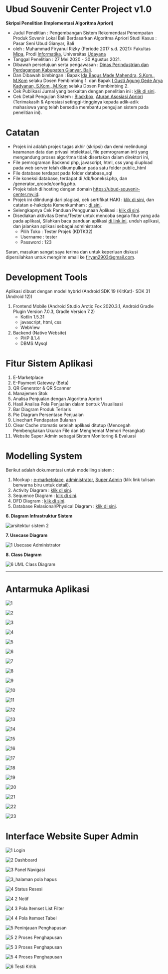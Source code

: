# Ubud Souvenir Center Project v1.0

<b>Skripsi Penelitian (Implementasi Algoritma Apriori)</b>
 - Judul Penelitian : Pengembangan Sistem Rekomendasi Penempatan Produk Sovenir Lokal Bali Berdasarkan Algoritma Apriori Studi Kasus : Pasar Seni Ubud Gianyar, Bali
 - oleh : Muhammad Firyanul Rizky (Periode 2017 s.d. 2021): Fakultas [Mipa](https://fmipa.unud.ac.id/), Prodi [Informatika](https://if.unud.ac.id/), Universitas [Udayana](https://www.unud.ac.id/)
 - Tanggal Penelitian : 27 Mei 2020 - 30 Agustus 2021.
 - Dibawah persetujuan serta pengawasan : [Dinas Perindustrian dan Perdagangan Kabupaten Gianyar, Bali](https://disperindag.gianyarkab.go.id/).
 - Dan Dibawah bimbingan : Bapak [Ida Bagus Made Mahendra, S.Kom., M.Kom](https://scholar.google.co.id/citations?user=uq3NggMAAAAJ) selaku Dosen Pembimbing 1. dan Bapak [I Gusti Agung Gede Arya Kadyanan, S.Kom., M.Kom](https://scholar.google.co.id/citations?user=gq2RjhIAAAAJ) selaku Dosen Pembimbing 2.
 - Cek Publikasi Jurnal yang berkaitan dengan penelitian ini : [klik di sini](https://ojs.unud.ac.id/index.php/JLK/article/view/78212).
 - Cek Detail Pengujian Sistem : [Blackbox](https://drive.google.com/file/d/1-ZG84h1hQwg0oHh7INnBJ7CzSK_gF38K/view?usp=sharing), [Aturan Asosiasi Apriori](https://drive.google.com/file/d/1z83FAHZL1sXgn4h7jDq4l-WDAj3zuUMD/view?usp=sharing) (Terimakasih & Apresiasi setinggi-tingginya kepada adik-adik mahasiswa yang telah bersedia membantu pengujian sistem pada penelitian ini).

# Catatan
- Projek ini adalah projek tugas akhir (skripsi) dan demi melindungi keamanan data dan privasi intelektual, file pemrograman inti yang mengandung proses algoritma tidak disertakan dalam direktori ini,
- File pemrograman Backend php, javascript, html, css yang diupload pada web server telah dikumpulkan pada satu folder public_html
- File database terdapat pada folder database_sql
- File koneksi database, terdapat di /db/koneksi.php, dan /generator_qrcode/config.php.
- Projek telah di hosting dengan domain https://ubud-souvenir-center.my.id.
- Projek ini dilindungi dari plagiasi, cek sertifikat HAKI : [klik di sini](https://drive.google.com/file/d/1ERYHx33wr1V4FtSgpIfZ8BLBnExA-kwx/view?usp=sharing), dan catatan e-hakcipta Kemenkumham : [di sini](https://e-hakcipta.dgip.go.id/index.php/c?code=OTJlNDJhM2I3OTNkMTRmOGZlZjNjZDUwZDRmYzA1ZWEK).
- Selengkapnya Cek Panduan Penggunaan Aplikasi : [klik di sini](https://drive.google.com/file/d/1o4qJOWi__phxgi4Bk8qq3NK3kEE-di_6/view?usp=sharing).
- Disediakan aktivitas Demo/Tester untuk mencoba segala fitur yang ada pada aplikasi, 
Silahkan baca panduan aplikasi [di link ini](https://drive.google.com/file/d/1o4qJOWi__phxgi4Bk8qq3NK3kEE-di_6/view?usp=sharing), unduh aplikasi, dan jalankan aplikasi sebagai administrator.
  - Pilih Toko : Tester Projek (KDTK32)
  - Username : tester
  - Password : 123
  
Saran, masukan sangat saya terima dan untuk keperluan diskusi dipersilahkan untuk mengirim email ke firyan2903@gmail.com.

# Development Tools
Aplikasi dibuat dengan model hybrid (Android SDK 19 (KitKat)- SDK 31 (Android 12))
1. Frontend Mobile (Android Studio Arctic Fox 2020.3.1, Android Gradle Plugin Version 7.0.3, Gradle Version 7.2) 
   - Kotlin 1.5.31
   - javascript, html, css
   - WebView
2. Backend (Native Website)
   - PHP 8.1.4
   - DBMS Mysql

# Fitur Sistem Aplikasi
1. E-Marketplace 
2. E-Payment Gateway (Beta)
3. QR Generator & QR Scanner
4. Manajemen Stok
5. Analisa Penjualan dengan Algoritma Apriori
6. Hasil Analisa Pola Penjualan dalam bentuk Visualisasi
7. Bar Diagram Produk Terlaris
8. Pie Diagram Persentase Penjualan
9. Linechart Pendapatan Bulanan
10. Clear Cache otomatis setelah aplikasi ditutup (Mencegah Pembengkakan Ukuran File dan Menghemat Memori Perangkat)
11. Website Super Admin sebagai Sistem Monitoring & Evaluasi

# Modelling System
Berikut adalah dokumentasi untuk modelling sistem :
1. Mockup : [e-marketplace](https://drive.google.com/drive/folders/1WBFzE2YAQ8WsPF7UayUy6bRGFkJZaN3Y?usp=sharing), [administrator](https://drive.google.com/drive/folders/1EdIAMbJu9IhiWog2whf7ibiy-lLk6tmr?usp=sharing), [Super Admin](https://drive.google.com/drive/folders/1YFDoH4rlG5Kceqkr4-fVj99VHSPhXDBo?usp=sharing) (klik link tulisan berwarna biru untuk detail).
2. Activity Diagram : [klik di sini](https://drive.google.com/drive/folders/10QUiOtDSjGgP1F_X1E5Ot-p14wKO632n?usp=sharing).
3. Sequence Diagram : [klik di sini](https://drive.google.com/drive/folders/1BNBsLCgRZDk0ysDtOmoKAP6fRl8sh2Ng?usp=sharing).
4. DFD Diagram : [klik di sini](https://drive.google.com/drive/folders/1qTNHHHGpUhYg2FZj5NIIjUEgSsZCTNwI?usp=sharing).
5. Database Relasional/Physical Diagram : [klik di sini](https://drive.google.com/drive/folders/1-atszlZ2d_SM2c5dfiF_Fsmr4AuqbpST?usp=sharing).

<b>6. Diagram Infrastruktur Sistem</b>

![arsitektur sistem 2](https://user-images.githubusercontent.com/60762912/163806514-f90539f4-94d6-41f2-88ad-f15b53bd4e31.jpg)

<b>7. Usecase Diagram</b>

![1 Usecase Administrator](https://user-images.githubusercontent.com/60762912/163801981-a19006d1-59bf-47d4-b13b-e8d3b338a2cf.jpg)

<b>8. Class Diagram</b>

![6 UML Class Diagram](https://user-images.githubusercontent.com/60762912/163806665-fcc6d167-c9df-44d7-89f0-dad9f0cde4fb.png)
<hr>

# Antarmuka Aplikasi
![1](https://user-images.githubusercontent.com/60762912/139584342-631b0e3d-d506-41e6-87a6-71a8e4e01fa0.jpg)

![2](https://user-images.githubusercontent.com/60762912/139584360-ccdd7b16-d4d9-431c-b632-981a4e425b38.jpg)

![3](https://user-images.githubusercontent.com/60762912/139584450-de0728f9-6674-47fb-aaa2-8122e4e970a9.jpg)

![4](https://user-images.githubusercontent.com/60762912/139584461-d49c1eb7-846e-4713-9c25-3a57c67081b6.jpg)

![5](https://user-images.githubusercontent.com/60762912/139584489-206be7c4-4d52-4d3d-b23e-0d6cf2b50886.jpg)

![6](https://user-images.githubusercontent.com/60762912/139584557-fc9fd2a8-6dd7-4329-ac12-f18a3b530d8c.jpg)

![7](https://user-images.githubusercontent.com/60762912/139584591-9d69f7e7-a94d-4ee1-b714-af6dd53d4f2f.jpg)

![8](https://user-images.githubusercontent.com/60762912/139584598-01ce557e-2290-4163-ae77-958362e92193.jpg)

![9](https://user-images.githubusercontent.com/60762912/139584600-a6ab4b59-f5f2-419c-a11f-196a2fa02477.jpg)

![10](https://user-images.githubusercontent.com/60762912/139584604-0438e35c-cde3-4440-bb3d-ddbd0db23aae.jpg)

![11](https://user-images.githubusercontent.com/60762912/139584609-78435a4f-6a91-485a-8d88-6694f6c08c8b.jpg)

![12](https://user-images.githubusercontent.com/60762912/139584613-099ca783-63a1-4e06-9ca1-c4cda2c1181a.jpg)

![13](https://user-images.githubusercontent.com/60762912/139584615-2f66be85-67dd-4f29-9541-6ecc6b179162.jpg)

![14](https://user-images.githubusercontent.com/60762912/139584622-68ad4db1-77cb-483c-8b75-22a4dd8b2e45.jpg)

![15](https://user-images.githubusercontent.com/60762912/139584627-27395ce3-b87f-416c-85db-5eff953823c2.jpg)

![16](https://user-images.githubusercontent.com/60762912/162623039-2315c6bc-bfd9-4cf6-b139-759d923adaad.jpg)

![17](https://user-images.githubusercontent.com/60762912/139584639-930a27d2-8d61-4ffc-a337-c07e9839ceef.jpg)

![18](https://user-images.githubusercontent.com/60762912/139584650-32592c92-19f9-411d-8a69-ccb9157de0e0.jpg)

![19](https://user-images.githubusercontent.com/60762912/163813189-bcb79646-2380-4527-a36c-69cfe138b1a7.jpg)

![20](https://user-images.githubusercontent.com/60762912/139584666-a61d1ef4-dfe5-4385-bc30-6b53119b9519.jpg)

![21](https://user-images.githubusercontent.com/60762912/139584670-894e074a-562b-4118-888e-8af449c4a56a.jpg)

![22](https://user-images.githubusercontent.com/60762912/139584671-172f10aa-0ffd-4299-96e0-1b7e5558f5e4.jpg)

![23](https://user-images.githubusercontent.com/60762912/139584673-02b21d9b-ee93-41bb-922b-42904fcc4c5f.jpg)

# Interface Website Super Admin
![1 Login](https://user-images.githubusercontent.com/60762912/139585434-cd51dc87-dd48-4ff0-9f5f-b035fb07bf1f.png)

![2 Dashboard](https://user-images.githubusercontent.com/60762912/139585933-9b3064ee-e404-4881-b956-0b1c2d710031.png)

![3 Panel Navigasi](https://user-images.githubusercontent.com/60762912/139585453-450271fc-3171-45d6-8919-67369b9bdd10.png)

![3_halaman pola hapus](https://user-images.githubusercontent.com/60762912/139585746-1e0bff17-2de7-4064-99e5-88e6840b32f7.PNG)

![4 Status Resesi](https://user-images.githubusercontent.com/60762912/139585779-8a9ccbe7-07a7-4368-92a4-a4226fd4de2c.png)

![4 2 Notif](https://user-images.githubusercontent.com/60762912/139585789-91bcd31c-b502-4986-93b6-b835eecc320f.png)

![4 3 Pola Itemset List Filter](https://user-images.githubusercontent.com/60762912/139585811-b0730206-34e9-483c-84b6-594881aeb0ef.png)

![4 4 Pola Itemset Tabel](https://user-images.githubusercontent.com/60762912/139585819-da8ffe1e-d2f6-4426-9467-f18003d0ae70.png)

![5 Peninjauan Penghapusan](https://user-images.githubusercontent.com/60762912/139585867-d9b63246-91df-421d-9f87-12723c9ffc70.png)

![5 2 Proses Penghapusan](https://user-images.githubusercontent.com/60762912/139585884-a3c21138-b2de-4303-8c27-a5fe79fa03ef.png)

![5 3 Proses Penghapusan](https://user-images.githubusercontent.com/60762912/139585886-9d4484a1-90bc-453e-91b7-1ff18e433d6d.png)

![5 4 Proses Penghapusan](https://user-images.githubusercontent.com/60762912/139585889-fe57c17f-eca0-4743-a185-03d4caa318f4.png)

![6 Testi Kritik](https://user-images.githubusercontent.com/60762912/139585894-12548181-4f68-4a2d-9913-8aa1f5cc5b6f.png)
